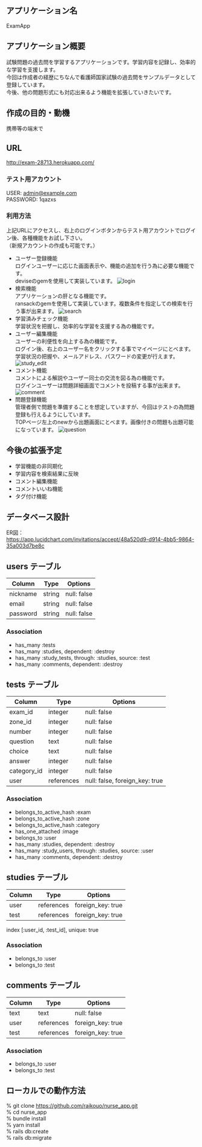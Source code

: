 ## アプリケーション名
ExamApp

## アプリケーション概要
試験問題の過去問を学習するアプリケーションです。学習内容を記録し、効率的な学習を支援します。<br>
今回は作成者の経歴にちなんで看護師国家試験の過去問をサンプルデータとして登録しています。<br>
今後、他の問題形式にも対応出来るよう機能を拡張していきたいです。

## 作成の目的・動機

携帯等の端末で

## URL
http://exam-28713.herokuapp.com/

### テスト用アカウント
USER: admin@example.com<br>
PASSWORD: 1qazxs

### 利用方法
上記URLにアクセスし、右上のログインボタンからテスト用アカウントでログイン後、各種機能をお試し下さい。<br>
（新規アカウントの作成も可能です。）

- ユーザー登録機能<br>
ログインユーザーに応じた画面表示や、機能の追加を行う為に必要な機能です。<br>
deviseのgemを使用して実装しています。
![login](https://user-images.githubusercontent.com/68745761/94021474-03bdc180-fdef-11ea-9e82-9038df9f0c37.gif)
- 検索機能<br>
アプリケーションの肝となる機能です。<br>
ransackのgemを使用して実装しています。複数条件を指定しての検索を行う事が出来ます。
![search](https://user-images.githubusercontent.com/68745761/94021495-08827580-fdef-11ea-83e7-04e06130e01e.gif)
- 学習済みチェック機能<br>
学習状況を把握し、効率的な学習を支援する為の機能です。<br>
- ユーザー編集機能<br>
ユーザーの利便性を向上する為の機能です。<br>
ログイン後、右上のユーザー名をクリックする事でマイページにとべます。<br>
学習状況の把握や、メールアドレス、パスワードの変更が行えます。
![study_edit](https://user-images.githubusercontent.com/68745761/94021505-0a4c3900-fdef-11ea-985b-05ad314f838a.gif)
- コメント機能<br>
コメントによる解説やユーザー同士の交流を図る為の機能です。<br>
ログインユーザーは問題詳細画面でコメントを投稿する事が出来ます。
![comment](https://user-images.githubusercontent.com/68745761/94021501-091b0c00-fdef-11ea-86cb-5510a6996977.gif)
- 問題登録機能<br>
管理者側で問題を準備することを想定していますが、今回はテストの為問題登録も行えるようにしています。<br>
TOPページ左上のnewから出題画面にとべます。画像付きの問題も出題可能になっています。
![question](https://user-images.githubusercontent.com/68745761/94021508-0ae4cf80-fdef-11ea-96b0-be713a9b98de.gif)
## 今後の拡張予定
- 学習機能の非同期化
- 学習内容を検索結果に反映
- コメント編集機能
- コメントいいね機能
- タグ付け機能

## データベース設計

ER図：<br>
https://app.lucidchart.com/invitations/accept/48a520d9-d914-4bb5-9864-35a003d7be8c

## users テーブル

| Column          | Type       | Options                        |
| --------------- | ---------- | ------------------------------ |
| nickname        | string     | null: false                    |
| email           | string     | null: false                    |
| password        | string     | null: false                    |

### Association
- has_many :tests
- has_many :studies, dependent: :destroy
- has_many :study_tests, through: :studies, source: :test
- has_many :comments, dependent: :destroy


## tests テーブル

| Column          | Type       | Options                        |
| --------------- | ---------- | ------------------------------ |
| exam_id         | integer    | null: false                    |
| zone_id         | integer    | null: false                    |
| number          | integer    | null: false                    |
| question        | text       | null: false                    |
| choice          | text       | null: false                    |
| answer          | integer    | null: false                    |
| category_id     | integer    | null: false                    |
| user            | references | null: false, foreign_key: true |

### Association
- belongs_to_active_hash :exam
- belongs_to_active_hash :zone
- belongs_to_active_hash :category
- has_one_attached :image
- belongs_to :user
- has_many :studies, dependent: :destroy
- has_many :study_users, through: :studies, source: :user
- has_many :comments, dependent: :destroy

## studies テーブル

| Column          | Type       | Options                        |
| --------------- | ---------- | ------------------------------ |
| user            | references | foreign_key: true              |
| test            | references | foreign_key: true              |

index [:user_id, :test_id], unique: true

### Association
- belongs_to :user
- belongs_to :test

## comments テーブル

| Column          | Type       | Options                        |
| --------------- | ---------- | ------------------------------ |
| text            | text       | null: false                    |
| user            | references | foreign_key: true              |
| test            | references | foreign_key: true              |

### Association
- belongs_to :user
- belongs_to :test


## ローカルでの動作方法
% git clone https://github.com/raikouo/nurse_app.git<br>
% cd nurse_app<br>
% bundle install<br>
% yarn install<br>
% rails db:create<br>
% rails db:migrate<br>
